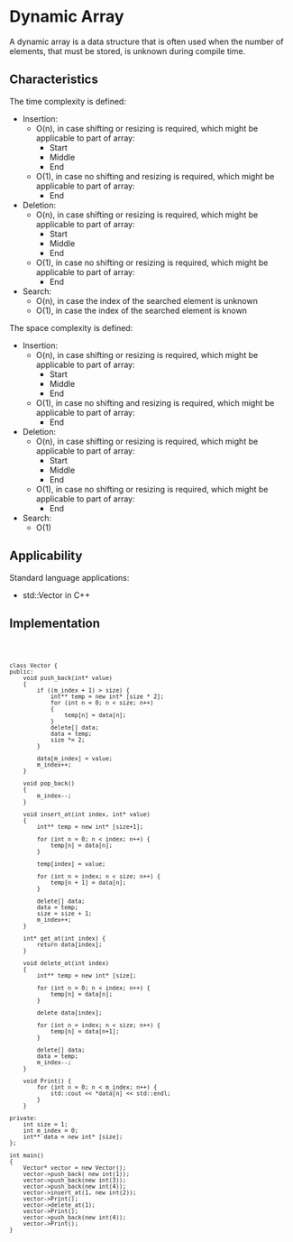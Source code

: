 # Dynamic Array

A dynamic array is a data structure that is often used when the number of elements, that must be stored, is unknown during compile time. 

## Characteristics

The time complexity is defined:
- Insertion:
    - O(n), in case shifting or resizing is required, which might be applicable to part of array:
        - Start
        - Middle
        - End 
    - O(1), in case no shifting and resizing is required, which might be applicable to part of array:
        - End
- Deletion:
    - O(n), in case shifting or resizing is required, which might be applicable to part of array:
        - Start
        - Middle
        - End
    - O(1), in case no shifting or resizing is required, which might be applicable to part of array:
        - End
- Search:
    - O(n), in case the index of the searched element is unknown
    - O(1), in case the index of the searched element is known

The space complexity is defined:
- Insertion:
    - O(n), in case shifting or resizing is required, which might be applicable to part of array:
        - Start
        - Middle
        - End
    - O(1), in case no shifting and resizing is required, which might be applicable to part of array:
        - End
- Deletion:
    - O(n), in case shifting or resizing is required, which might be applicable to part of array:
        - Start
        - Middle
        - End
    - O(1), in case no shifting or resizing is required, which might be applicable to part of array:
        - End
- Search:
    - O(1)

## Applicability

Standard language applications:
- std::Vector in C++

## Implementation
<code>
    
    class Vector {
    public:
        void push_back(int* value)
        {
            if ((m_index + 1) > size) {
                int** temp = new int* [size * 2];
                for (int n = 0; n < size; n++)
                {
                    temp[n] = data[n];
                }
                delete[] data;
                data = temp;
                size *= 2;
            }

            data[m_index] = value;
            m_index++;
        }

        void pop_back() 
        {   
            m_index--;
        }

        void insert_at(int index, int* value)
        {
            int** temp = new int* [size+1];

            for (int n = 0; n < index; n++) {
                temp[n] = data[n];
            }
            
            temp[index] = value;
            
            for (int n = index; n < size; n++) {
                temp[n + 1] = data[n];
            }
            
            delete[] data;
            data = temp;
            size = size + 1;
            m_index++;
        }

        int* get_at(int index) {
            return data[index];
        }

        void delete_at(int index) 
        {
            int** temp = new int* [size];
            
            for (int n = 0; n < index; n++) {
                temp[n] = data[n];        
            }
            
            delete data[index];

            for (int n = index; n < size; n++) {
                temp[n] = data[n+1];
            }

            delete[] data;
            data = temp;
            m_index--;
        }

        void Print() {
            for (int n = 0; n < m_index; n++) {
                std::cout << *data[n] << std::endl;
            }
        }

    private:
        int size = 1;
        int m_index = 0;
        int** data = new int* [size];
    };

    int main()
    {
        Vector* vector = new Vector();
        vector->push_back( new int(1));
        vector->push_back(new int(3));
        vector->push_back(new int(4));
        vector->insert_at(1, new int(2));
        vector->Print();
        vector->delete_at(1);
        vector->Print();
        vector->push_back(new int(4));
        vector->Print();
    }
    
</code>
